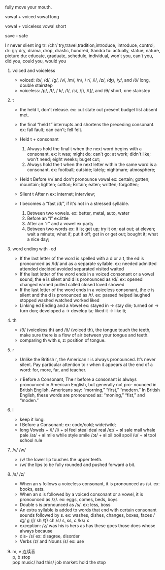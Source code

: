 fully move your mouth.

vowal + voiced vowal long

vowal + voiceless vowal short

save - safe

l 
r never slient
ing 
tr: /chr/  try,travel,tradition,introduce, introduce, control, 
dr: /jr/ dry, drama, drop, drastic, hundred, Sandra
tu: actually, statue, nature, picture
du: educate, graduate, schedule, individual, 
won't you, can't you, did you, could you, would you


1. voiced and voiceless
    - voiced: /b/, /d/, /g/, /v/, /m/, /n/, / r/, /l/, /z/, /ʤ/, /y/, and /ð/
    long, double stairstep
    - voiceless: /p/, /t/, / k/, /f/, /s/, /ʃ/, /tʃ/, and /θ/
    short, one stairstep

2. t
    - the held t, don't release. ex: cut state out present budget list absent met.
    - the final “held t” interrupts and shortens the preceding consonant. ex: fall fault; can can't; fell felt.
    - Held t + consonant
        1. Always hold the final t when the next word begins with a consonant.
        ex: it was; might do; can't go; at work; didn't like; won't need; eight weeks; buget cut;
        2. Always hold the t when the next letter within the same word is a consonant.
        ex: football; outside; lately; nightmare; atmosphere; 
        
    - Held t Before /n/ and don't pronounce vowal ex: certain; gotten; mountain; lighten; cotton; Britain; eaten; written; forgotten;
    - Slient t After n ex: internet; interview; 
    - t becomes a “fast /d/”, if it's not in a stressed syllable.
        1. Between two vowels. ex: better, metal, auto, water
        2. Before an “l” ex:little
        3. After an “r” and a vowel ex:party
        4. Between two words ex: it is; get up; try it on; eat out; at eleven; wait a minute; what if; put it off; get in or get out; bought it; what a nice day;

   
3. word ending with -ed
    - If the last letter of the word is spelled with a d or a t, the ed is pronounced as /Id/ and as a separate syllable.
    ex: needed admitted attended decided avoided separated visited waited
    - If the last letter of the word ends in a voiced consonant or a vowel sound, the e is silent and d is pronounced as /d/.
    ex: opened changed earned pulled called closed loved showed
    - If the last letter of the word ends in a voiceless consonant, the e is silent and the d is pronounced as /t/. 
    ex: passed helped laughed stopped washed watched worked liked
    - Linking ed Ending and a Vowel
    ex: stayed in -> stay din; turned on -> turn don; developed a -> develop ta; liked it -> like ti;

4. th
    - /θ/ (voiceless th) and /ð/ (voiced th), the tongue touch the teeth, make sure there is a flow of air between your tongue and teeth.
    - comparing th with s, z: position of tongue.

5. r
    - Unlike the British r, the American r is always pronounced. It’s never silent. Pay particular attention to r 
    when it appears at the end of a word: for, more, far, and teacher.

    - r Before a Consonant, The r before a consonant is always pronounced in American English, but generally not 
    pro- nounced in British English. Americans say: “morning,” “first,” “modern.” In British English, these words
    are pronounced as: “moning,” “fist,” and “moden.” 

6. l 
    - keep it long.
    - l Before a Consonant: ex: code/cold; wide/wild; 
    - long Vowels + /l/ 
    /i/ + ɘl feel steal deal real
    /eɪ/ + ɘl sale mail whale pale
    /aɪ/ + ɘl mile while style smile 
    /ɔɪ/ + ɘl oil boil spoil
    /u/ + ɘl tool school rule

7. /v/ /w/ 
    - /v/ the lower lip touches the upper teeth.
    - /w/ the lips to be fully rounded and pushed forward a bit.

8. /s/ /z/
    - When an s follows a voiceless consonant, it is pronounced as /s/. ex: books, eats. 
    - When an s is followed by a voiced consonant or a vowel, it is pronounced as /z/. ex: eggs, comes, beds, boys
    - Double s is pronounced as /s/. ex: less, boss
    - An extra syllable is added to words that end with certain consonant sounds followed by s. ex: washes, dishes, changes, boxes, faces
    /ʤ/ g
    /ʃ/ sh
    /ʧ/ ch
    /s/ s, ss, c 
    /ks/ x
    - exception: /z/ was his is hers as has these goes those does whose always because 
    - dis- /s/ ex: disagree, disorder
    - Verbs /z/ and Nouns /s/ ex: use
 
9. m, v 连续音  
p, b stop  
pop music/ had this/ job market: hold the stop 


